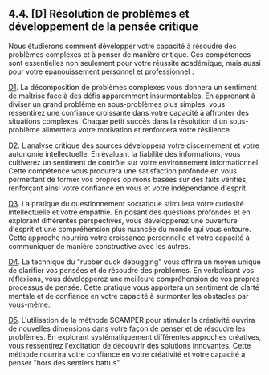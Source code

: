 ## 4.4. [D] Résolution de problèmes et développement de la pensée critique

Nous étudierons comment développer votre capacité à résoudre des problèmes complexes et à penser de manière critique. Ces compétences sont essentielles non seulement pour votre réussite académique, mais aussi pour votre épanouissement personnel et professionnel :

[D1](<4.4.1. Decomp prob complexes.md>). La décomposition de problèmes complexes vous donnera un sentiment de maîtrise face à des défis apparemment insurmontables. En apprenant à diviser un grand problème en sous-problèmes plus simples, vous ressentirez une confiance croissante dans votre capacité à affronter des situations complexes. Chaque petit succès dans la résolution d'un sous-problème alimentera votre motivation et renforcera votre résilience.

[D2](<4.4.2. Analyse critiq sources.md>). L'analyse critique des sources développera votre discernement et votre autonomie intellectuelle. En évaluant la fiabilité des informations, vous cultiverez un sentiment de contrôle sur votre environnement informationnel. Cette compétence vous procurera une satisfaction profonde en vous permettant de former vos propres opinions basées sur des faits vérifiés, renforçant ainsi votre confiance en vous et votre indépendance d'esprit.

[D3](<4.4.3. Quest socratique.md>). La pratique du questionnement socratique stimulera votre curiosité intellectuelle et votre empathie. En posant des questions profondes et en explorant différentes perspectives, vous développerez une ouverture d'esprit et une compréhension plus nuancée du monde qui vous entoure. Cette approche nourrira votre croissance personnelle et votre capacité à communiquer de manière constructive avec les autres.

[D4](<4.4.4. Rubber duck.md>). La technique du "rubber duck debugging" vous offrira un moyen unique de clarifier vos pensées et de résoudre des problèmes. En verbalisant vos réflexions, vous développerez une meilleure compréhension de vos propres processus de pensée. Cette pratique vous apportera un sentiment de clarté mentale et de confiance en votre capacité à surmonter les obstacles par vous-même.

[D5](<4.4.5. Meth SCAMPER creativ.md>). L'utilisation de la méthode SCAMPER pour stimuler la créativité ouvrira de nouvelles dimensions dans votre façon de penser et de résoudre les problèmes. En explorant systématiquement différentes approches créatives, vous ressentirez l'excitation de découvrir des solutions innovantes. Cette méthode nourrira votre confiance en votre créativité et votre capacité à penser "hors des sentiers battus".
